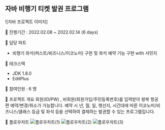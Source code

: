 ## 자바 비행기 티켓 발권 프로그램 

![자바 프로젝트 이미지]

🎫 진행기간 : 2022.02.08 ~ 2022.02.14 (6 days)

🎫 담당 파트
- 비행기 좌석(퍼스트/비즈니스/이코노미) 구현 및 좌석 예약 기능 구현 with 서민지

🎫 테크스택
- JDK 1.8.0
- EditPlus

🎫 참여인원 : 6 명

🎫 프로젝트 개요
회원(ID/PW) , 비회원(회원가입/주민등록번호)를 입력받아 왕복 항공편 예약/변경/취소가 가능합니다. 예약 시 년, 월, 일, 행선지, 시간대에 따른 이코노미/비즈니스/클래스 등급 및 좌석 등을 선택하여 결제하는 발권할 수 있는 프로그램입니다.

🎫 플로우차트
![플로우차트(1)](https://user-images.githubusercontent.com/108645160/180611474-808613f0-4525-402f-b4c6-8adf16dd2733.png)
![플로우차트(2)](https://user-images.githubusercontent.com/108645160/180611481-7caf5cb9-7d7a-402e-8054-516f5e0971fc.png)
![플로우차트(3)](https://user-images.githubusercontent.com/108645160/180611486-219ab589-e7e1-4ab6-8ed6-5c0ce7690c71.png)


